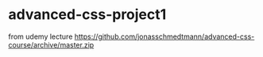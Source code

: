 # advanced-css-project1
from udemy lecture https://github.com/jonasschmedtmann/advanced-css-course/archive/master.zip
